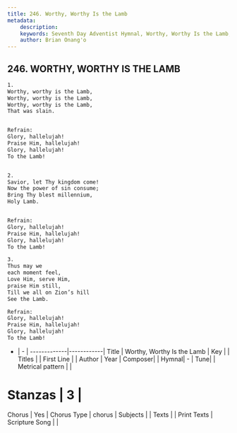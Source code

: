 ```yaml
---
title: 246. Worthy, Worthy Is the Lamb
metadata:
    description: 
    keywords: Seventh Day Adventist Hymnal, Worthy, Worthy Is the Lamb, , 
    author: Brian Onang'o
---
```



## 246. WORTHY, WORTHY IS THE LAMB

```txt
1.
Worthy, worthy is the Lamb,
Worthy, worthy is the Lamb,
Worthy, worthy is the Lamb,
That was slain.


Refrain:
Glory, hallelujah!
Praise Him, hallelujah!
Glory, hallelujah!
To the Lamb!


2.
Savior, let Thy kingdom come!
Now the power of sin consume;
Bring Thy blest millennium,
Holy Lamb.


Refrain:
Glory, hallelujah!
Praise Him, hallelujah!
Glory, hallelujah!
To the Lamb!

3.
Thus may we
each moment feel,
Love Him, serve Him,
praise Him still,
Till we all on Zion’s hill
See the Lamb.

Refrain:
Glory, hallelujah!
Praise Him, hallelujah!
Glory, hallelujah!
To the Lamb!

```

- |   -  |
-------------|------------|
Title | Worthy, Worthy Is the Lamb |
Key |  |
Titles |  |
First Line |  |
Author | 
Year | 
Composer|  |
Hymnal|  - |
Tune|  |
Metrical pattern | |
# Stanzas | 3 |
Chorus | Yes |
Chorus Type | chorus |
Subjects |  |
Texts |  |
Print Texts | 
Scripture Song |  |
  

